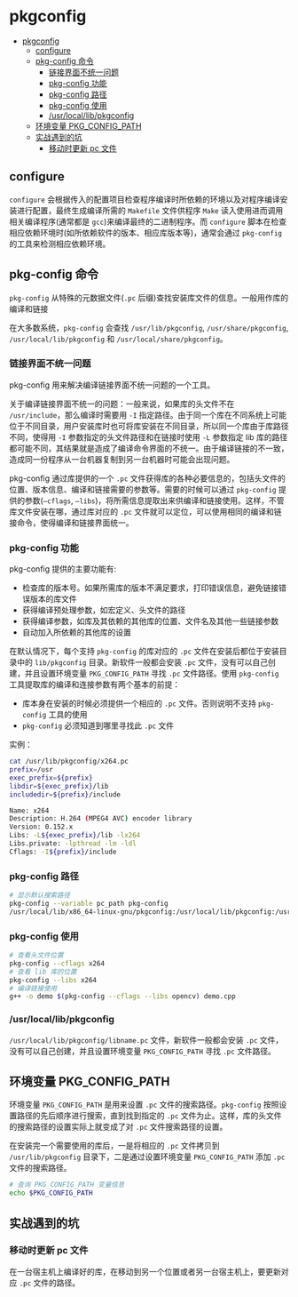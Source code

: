 # pkgconfig

- [pkgconfig](#pkgconfig)
  - [configure](#configure)
  - [pkg-config 命令](#pkg-config-命令)
    - [链接界面不统一问题](#链接界面不统一问题)
    - [pkg-config 功能](#pkg-config-功能)
    - [pkg-config 路径](#pkg-config-路径)
    - [pkg-config 使用](#pkg-config-使用)
    - [/usr/local/lib/pkgconfig](#usrlocallibpkgconfig)
  - [环境变量 PKG_CONFIG_PATH](#环境变量-pkg_config_path)
  - [实战遇到的坑](#实战遇到的坑)
    - [移动时更新 pc 文件](#移动时更新-pc-文件)

## configure

`configure` 会根据传入的配置项目检查程序编译时所依赖的环境以及对程序编译安装进行配置，最终生成编译所需的 `Makefile` 文件供程序 `Make` 读入使用进而调用相关编译程序(通常都是 `gcc`)来编译最终的二进制程序。而 `configure` 脚本在检查相应依赖环境时(如所依赖软件的版本、相应库版本等)，通常会通过 `pkg-config` 的工具来检测相应依赖环境。

## pkg-config 命令

`pkg-config` 从特殊的元数据文件(`.pc` 后缀)查找安装库文件的信息。一般用作库的编译和链接

在大多数系统，`pkg-config` 会查找 `/usr/lib/pkgconfig`, `/usr/share/pkgconfig`, `/usr/local/lib/pkgconfig` 和 `/usr/local/share/pkgconfig`。

### 链接界面不统一问题

pkg-config 用来解决编译链接界面不统一问题的一个工具。

关于编译链接界面不统一的问题：一般来说，如果库的头文件不在 `/usr/include`，那么编译时需要用 `-I` 指定路径。由于同一个库在不同系统上可能位于不同目录，用户安装库时也可将库安装在不同目录，所以同一个库由于库路径不同，使得用 `-I` 参数指定的头文件路径和在链接时使用 `-L` 参数指定 lib 库的路径都可能不同，其结果就是造成了编译命令界面的不统一。由于编译链接的不一致，造成同一份程序从一台机器复制到另一台机器时可能会出现问题。

pkg-config 通过库提供的一个 `.pc` 文件获得库的各种必要信息的，包括头文件的位置、版本信息、编译和链接需要的参数等。需要的时候可以通过 `pkg-config` 提供的参数(`–cflags`, `–libs`)，将所需信息提取出来供编译和链接使用。这样，不管库文件安装在哪，通过库对应的 `.pc` 文件就可以定位，可以使用相同的编译和链接命令，使得编译和链接界面统一。

### pkg-config 功能

pkg-config 提供的主要功能有:

- 检查库的版本号。如果所需库的版本不满足要求，打印错误信息，避免链接错误版本的库文件
- 获得编译预处理参数，如宏定义、头文件的路径
- 获得编译参数，如库及其依赖的其他库的位置、文件名及其他一些链接参数
- 自动加入所依赖的其他库的设置

在默认情况下，每个支持 `pkg-config` 的库对应的 `.pc` 文件在安装后都位于安装目录中的 `lib/pkgconfig` 目录。新软件一般都会安装 `.pc` 文件，没有可以自己创建，并且设置环境变量 `PKG_CONFIG_PATH` 寻找 `.pc` 文件路径。使用 `pkg-config` 工具提取库的编译和连接参数有两个基本的前提：

- 库本身在安装的时候必须提供一个相应的 `.pc` 文件。否则说明不支持 `pkg-config` 工具的使用
- `pkg-config` 必须知道到哪里寻找此 `.pc` 文件

实例：

```sh
cat /usr/lib/pkgconfig/x264.pc
prefix=/usr
exec_prefix=${prefix}
libdir=${exec_prefix}/lib
includedir=${prefix}/include

Name: x264
Description: H.264 (MPEG4 AVC) encoder library
Version: 0.152.x
Libs: -L${exec_prefix}/lib -lx264
Libs.private: -lpthread -lm -ldl
Cflags: -I${prefix}/include
```

### pkg-config 路径

```sh
# 显示默认搜索路径
pkg-config --variable pc_path pkg-config
/usr/local/lib/x86_64-linux-gnu/pkgconfig:/usr/local/lib/pkgconfig:/usr/local/share/pkgconfig:/usr/lib/x86_64-linux-gnu/pkgconfig:/usr/lib/pkgconfig:/usr/share/pkgconfig
```

### pkg-config 使用

```sh
# 查看头文件位置
pkg-config --cflags x264
# 查看 lib 库的位置
pkg-config --libs x264
# 编译链接使用
g++ -o demo $(pkg-config --cflags --libs opencv) demo.cpp
```

### /usr/local/lib/pkgconfig

`/usr/local/lib/pkgconfig/libname.pc` 文件，新软件一般都会安装 `.pc` 文件，没有可以自己创建，并且设置环境变量 `PKG_CONFIG_PATH` 寻找 `.pc` 文件路径。

## 环境变量 PKG_CONFIG_PATH

环境变量 `PKG_CONFIG_PATH` 是用来设置 `.pc` 文件的搜索路径。`pkg-config` 按照设置路径的先后顺序进行搜索，直到找到指定的 `.pc` 文件为止。这样，库的头文件的搜索路径的设置实际上就变成了对 `.pc` 文件搜索路径的设置。

在安装完一个需要使用的库后，一是将相应的 `.pc` 文件拷贝到 `/usr/lib/pkgconfig` 目录下，二是通过设置环境变量 `PKG_CONFIG_PATH` 添加 `.pc` 文件的搜索路径。

```sh
# 查询 PKG_CONFIG_PATH 变量信息
echo $PKG_CONFIG_PATH
```

## 实战遇到的坑

### 移动时更新 pc 文件

在一台宿主机上编译好的库，在移动到另一个位置或者另一台宿主机上，要更新对应 `.pc` 文件的路径。
